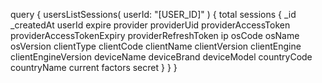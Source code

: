 query {
    usersListSessions(
        userId: "[USER_ID]"
    ) {
        total
        sessions {
            _id
            _createdAt
            userId
            expire
            provider
            providerUid
            providerAccessToken
            providerAccessTokenExpiry
            providerRefreshToken
            ip
            osCode
            osName
            osVersion
            clientType
            clientCode
            clientName
            clientVersion
            clientEngine
            clientEngineVersion
            deviceName
            deviceBrand
            deviceModel
            countryCode
            countryName
            current
            factors
            secret
        }
    }
}
